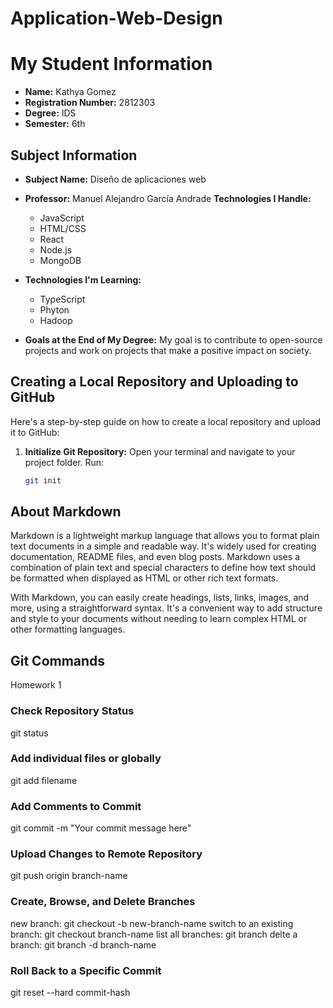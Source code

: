 # Application-Web-Design
# My Student Information

- **Name:** Kathya Gomez
- **Registration Number:** 2812303
- **Degree:** IDS
- **Semester:** 6th

## Subject Information

- **Subject Name:** Diseño de aplicaciones web
- **Professor:** Manuel Alejandro García Andrade
   **Technologies I Handle:**
  - JavaScript
  - HTML/CSS
  - React
  - Node.js
  - MongoDB

- **Technologies I'm Learning:**
  - TypeScript
  - Phyton
  - Hadoop

- **Goals at the End of My Degree:**
  My goal is to contribute to open-source projects and work on projects that make a positive impact on society. 

## Creating a Local Repository and Uploading to GitHub

Here's a step-by-step guide on how to create a local repository and upload it to GitHub:

1. **Initialize Git Repository:**
   Open your terminal and navigate to your project folder. Run:

   ```bash
   git init
   
## About Markdown

Markdown is a lightweight markup language that allows you to format plain text documents in a simple and readable way. It's widely used for creating documentation, README files, and even blog posts. Markdown uses a combination of plain text and special characters to define how text should be formatted when displayed as HTML or other rich text formats.

With Markdown, you can easily create headings, lists, links, images, and more, using a straightforward syntax. It's a convenient way to add structure and style to your documents without needing to learn complex HTML or other formatting languages.

## Git Commands

Homework 1 

### Check Repository Status

git status 

###	Add individual files or globally


git add filename

### Add Comments to Commit

git commit -m "Your commit message here"

### Upload Changes to Remote Repository

git push origin branch-name

### Create, Browse, and Delete Branches

new branch: git checkout -b new-branch-name
switch to an existing branch: git checkout branch-name
list all branches: git branch
delte a branch: git branch -d branch-name

### Roll Back to a Specific Commit

git reset --hard commit-hash



